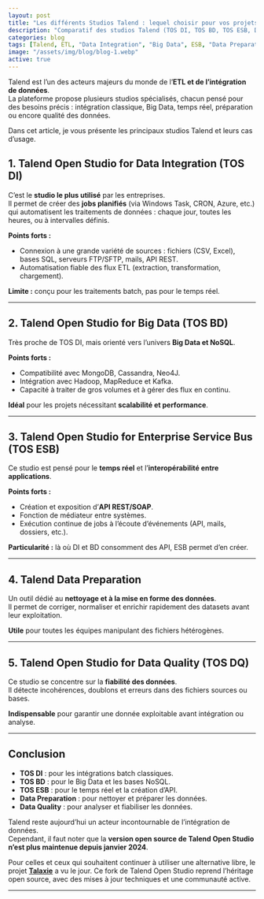 ```yaml
---
layout: post
title: "Les différents Studios Talend : lequel choisir pour vos projets Data ?"
description: "Comparatif des studios Talend (TOS DI, TOS BD, TOS ESB, Data Preparation, Data Quality) et leurs cas d’usage, avec une ouverture sur Talaxie."
categories: blog
tags: [Talend, ETL, "Data Integration", "Big Data", ESB, "Data Preparation", "Data Quality", "Talaxie"]
image: "/assets/img/blog/blog-1.webp"
active: true
---
```


Talend est l’un des acteurs majeurs du monde de l’**ETL et de l’intégration de données**.  
La plateforme propose plusieurs studios spécialisés, chacun pensé pour des besoins précis : intégration classique, Big Data, temps réel, préparation ou encore qualité des données.  

Dans cet article, je vous présente les principaux studios Talend et leurs cas d’usage.  

<!--more-->

## 1. Talend Open Studio for Data Integration (TOS DI)

C’est le **studio le plus utilisé** par les entreprises.  
Il permet de créer des **jobs planifiés** (via Windows Task, CRON, Azure, etc.) qui automatisent les traitements de données : chaque jour, toutes les heures, ou à intervalles définis.  

**Points forts :**
- Connexion à une grande variété de sources : fichiers (CSV, Excel), bases SQL, serveurs FTP/SFTP, mails, API REST.  
- Automatisation fiable des flux ETL (extraction, transformation, chargement).  

**Limite :** conçu pour les traitements batch, pas pour le temps réel.  

---

## 2. Talend Open Studio for Big Data (TOS BD)

Très proche de TOS DI, mais orienté vers l’univers **Big Data et NoSQL**.  

**Points forts :**
- Compatibilité avec MongoDB, Cassandra, Neo4J.  
- Intégration avec Hadoop, MapReduce et Kafka.  
- Capacité à traiter de gros volumes et à gérer des flux en continu.  

**Idéal** pour les projets nécessitant **scalabilité et performance**.  

---

## 3. Talend Open Studio for Enterprise Service Bus (TOS ESB)

Ce studio est pensé pour le **temps réel** et l’**interopérabilité entre applications**.  

**Points forts :**
- Création et exposition d’**API REST/SOAP**.  
- Fonction de médiateur entre systèmes.  
- Exécution continue de jobs à l’écoute d’événements (API, mails, dossiers, etc.).  

**Particularité :** là où DI et BD consomment des API, ESB permet d’en créer.  

---

## 4. Talend Data Preparation

Un outil dédié au **nettoyage et à la mise en forme des données**.  
Il permet de corriger, normaliser et enrichir rapidement des datasets avant leur exploitation.  

**Utile** pour toutes les équipes manipulant des fichiers hétérogènes.  

---

## 5. Talend Open Studio for Data Quality (TOS DQ)

Ce studio se concentre sur la **fiabilité des données**.  
Il détecte incohérences, doublons et erreurs dans des fichiers sources ou bases.  

**Indispensable** pour garantir une donnée exploitable avant intégration ou analyse.  

---

## Conclusion

- **TOS DI** : pour les intégrations batch classiques.  
- **TOS BD** : pour le Big Data et les bases NoSQL.  
- **TOS ESB** : pour le temps réel et la création d’API.  
- **Data Preparation** : pour nettoyer et préparer les données.  
- **Data Quality** : pour analyser et fiabiliser les données.  

Talend reste aujourd’hui un acteur incontournable de l’intégration de données.  
Cependant, il faut noter que la **version open source de Talend Open Studio n’est plus maintenue depuis janvier 2024**.  

Pour celles et ceux qui souhaitent continuer à utiliser une alternative libre, le projet [**Talaxie**](https://talaxie.deilink.fr/) a vu le jour. Ce fork de Talend Open Studio reprend l’héritage open source, avec des mises à jour techniques et une communauté active.  

---
